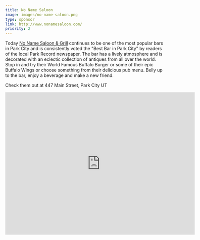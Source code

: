 ```yaml
---
title: No Name Saloon
image: images/no-name-saloon.png
type: sponsor
link: http://www.nonamesaloon.com/
priority: 2
---
```


Today [No Name Saloon & Grill](http://www.nonamesaloon.com/) continues to be one of the most popular bars in Park City and is consistently voted the "Best Bar in Park City" by readers of the local Park Record newspaper. The bar has a lively atmosphere and is decorated with an eclectic collection of antiques from all over the world. Stop in and try their World Famous Buffalo Burger or some of their epic Buffalo Wings or choose something from their delicious pub menu. Belly up to the bar, enjoy a beverage and make a new friend.

Check them out at 447 Main Street, Park City UT

<iframe src="https://www.google.com/maps/embed?pb=!1m18!1m12!1m3!1d3027.3669181034434!2d-111.49841108459715!3d40.64384157933939!2m3!1f0!2f0!3f0!3m2!1i1024!2i768!4f13.1!3m3!1m2!1s0x875272bd49308ec9%3A0x2107789955580e4a!2sNo+Name+Saloon+%26+Grill!5e0!3m2!1sen!2sus!4v1543195155565" width="600" height="450" frameborder="0" style="border:0" allowfullscreen></iframe>
